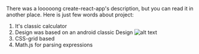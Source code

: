 There was a looooong create-react-app's description, but you can read it in another place. Here is just few words about project:
1) It's classic calculator
2) Design was based on an android classic Design
![alt text](https://lh3.ggpht.com/xj-Qh_LFbZNU4ozqRRBm3bP73jkwUGe-wh5bD4s2FWUUZq6XgGkWK7AXuRMKg6byOA=h900)
3) CSS-grid based
4) Math.js for parsing expressions
